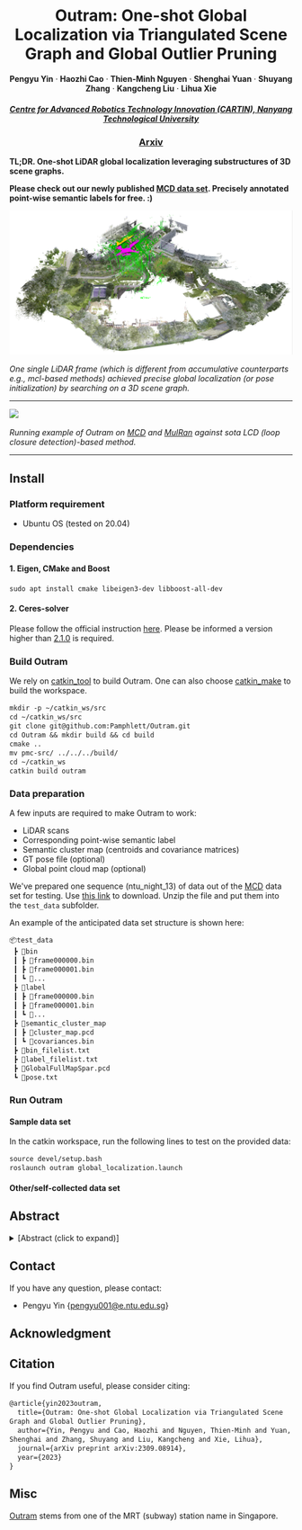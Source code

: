 <p align="center">

  <h1 align="center">Outram: One-shot Global Localization via Triangulated Scene Graph and Global Outlier Pruning</h1>

  <!-- <p align="center">
    <a href="https://github.com/PRBonn/PIN_SLAM#run-pin-slam"><img src="https://img.shields.io/badge/python-3670A0?style=flat-square&logo=python&logoColor=ffdd54" /></a>
    <a href="https://github.com/PRBonn/PIN_SLAM#installation"><img src="https://img.shields.io/badge/Linux-FCC624?logo=linux&logoColor=black" /></a>
    <a href="https://arxiv.org/pdf/2309.08914.pdf"><img src="https://img.shields.io/badge/Paper-pdf-<COLOR>.svg?style=flat-square" /></a>
    <a href="https://lbesson.mit-license.org/"><img src="https://img.shields.io/badge/License-MIT-blue.svg?style=flat-square" /></a>
  </p> -->
  
  <p align="center">
    <strong>Pengyu Yin</strong>
    ·
    <strong>Haozhi Cao</strong>
    ·
    <strong>Thien-Minh Nguyen</strong>
    ·
    <strong>Shenghai Yuan</strong>
    ·
    <strong>Shuyang Zhang</strong>
    ·
    <strong>Kangcheng Liu</strong>
    ·
    <strong>Lihua Xie</strong>
    
  </p>
  <h5 align="center"><a href = "https://www.ntu.edu.sg/cartin"><strong>Centre for Advanced Robotics Technology Innovation (CARTIN), Nanyang Technological University</strong></a></h5>
  <h3 align="center"><a href="https://arxiv.org/pdf/2309.08914.pdf">Arxiv</a></h3>
  <div align="center"></div>
</p>

**TL;DR. One-shot LiDAR global localization leveraging substructures of 3D scene graphs.**

**Please check out our newly published [MCD data set](https://mcdviral.github.io/). Precisely annotated point-wise semantic labels for free. :)**

![](./static/outram_teaser.png)

*One single LiDAR frame (which is different from accumulative counterparts e.g., mcl-based methods) achieved precise global localization (or pose initialization) by searching on a 3D scene graph.*

---

![](./static/ICRA24_1108_VI_i.gif)

*Running example of Outram on [MCD](https://mcdviral.github.io/) and [MulRan](https://sites.google.com/view/mulran-pr/dataset) against sota LCD (loop closure detection)-based method.* 

---

## Install

### Platform requirement
* Ubuntu OS (tested on 20.04)

### Dependencies

#### 1. Eigen, CMake and Boost
```
sudo apt install cmake libeigen3-dev libboost-all-dev
```

#### 2. Ceres-solver
Please follow the official instruction [here](http://ceres-solver.org/installation.html). Please be informed a version higher than [2.1.0](https://github.com/ceres-solver/ceres-solver/releases/tag/2.1.0) is required.

### Build Outram
We rely on [catkin_tool](https://catkin-tools.readthedocs.io/en/latest/) to build Outram. One can also choose [catkin_make](https://wiki.ros.org/catkin/commands/catkin_make) to build the workspace.
```
mkdir -p ~/catkin_ws/src
cd ~/catkin_ws/src
git clone git@github.com:Pamphlett/Outram.git
cd Outram && mkdir build && cd build
cmake ..
mv pmc-src/ ../../../build/
cd ~/catkin_ws
catkin build outram
``` 

### Data preparation
A few inputs are required to make Outram to work:
* LiDAR scans
* Corresponding point-wise semantic label
* Semantic cluster map (centroids and covariance matrices)
* GT pose file (optional)
* Global point cloud map (optional)

We've prepared one sequence (ntu_night_13) of data out of the [MCD](https://mcdviral.github.io/) data set for testing. Use [this link](https://drive.google.com/file/d/1lDZZvgV0ZGQkLYVSw7MfgM2eFwg_ico-/view?usp=drive_link) to download. Unzip the file and put them into the ```test_data``` subfolder. 

An example of the anticipated data set structure is shown here:

```
📦test_data
 ┣ 📂bin
 ┃ ┣ 📜frame000000.bin
 ┃ ┣ 📜frame000001.bin
 ┃ ┗ 📜...
 ┣ 📂label
 ┃ ┣ 📜frame000000.bin
 ┃ ┣ 📜frame000001.bin
 ┃ ┗ 📜...
 ┣ 📂semantic_cluster_map
 ┃ ┣ 📜cluster_map.pcd
 ┃ ┗ 📜covariances.bin
 ┣ 📜bin_filelist.txt
 ┣ 📜label_filelist.txt
 ┣ 📜GlobalFullMapSpar.pcd
 ┗ 📜pose.txt
```

### Run Outram

#### Sample data set

In the catkin workspace, run the following lines to test on the provided data:
```
source devel/setup.bash
roslaunch outram global_localization.launch
```

#### Other/self-collected data set

## Abstract

<details>
  <summary>[Abstract (click to expand)]</summary>
One-shot LiDAR localization refers to the ability to estimate the robot pose from one single point cloud, which yields significant advantages in initialization and relocalization processes. 
In the point cloud domain, the topic has been extensively studied as a global descriptor retrieval (i.e., loop closure detection) and pose refinement (i.e., point cloud registration) problem both in isolation or combined. However, few have explicitly considered the relationship between candidate retrieval and correspondence generation in pose estimation, leaving them brittle to substructure ambiguities. 
To this end, we propose a hierarchical one-shot localization algorithm called Outram that leverages substructures of 3D scene graphs for locally consistent correspondence searching and global substructure-wise outlier pruning. Such a hierarchical process couples the feature retrieval and the correspondence extraction to resolve the substructure ambiguities by conducting a local-to-global consistency refinement. We demonstrate the capability of Outram in a variety of scenarios in multiple large-scale outdoor datasets.
</details>

## Contact
If you have any question, please contact:

- Pengyu Yin {[pengyu001@e.ntu.edu.sg]()}

## Acknowledgment

## Citation
If you find Outram useful, please consider citing:
```
@article{yin2023outram,
  title={Outram: One-shot Global Localization via Triangulated Scene Graph and Global Outlier Pruning},
  author={Yin, Pengyu and Cao, Haozhi and Nguyen, Thien-Minh and Yuan, Shenghai and Zhang, Shuyang and Liu, Kangcheng and Xie, Lihua},
  journal={arXiv preprint arXiv:2309.08914},
  year={2023}
}
```

## Misc
[Outram](https://en.wikipedia.org/wiki/Outram_Park_MRT_station) stems from one of the MRT (subway) station name in Singapore.